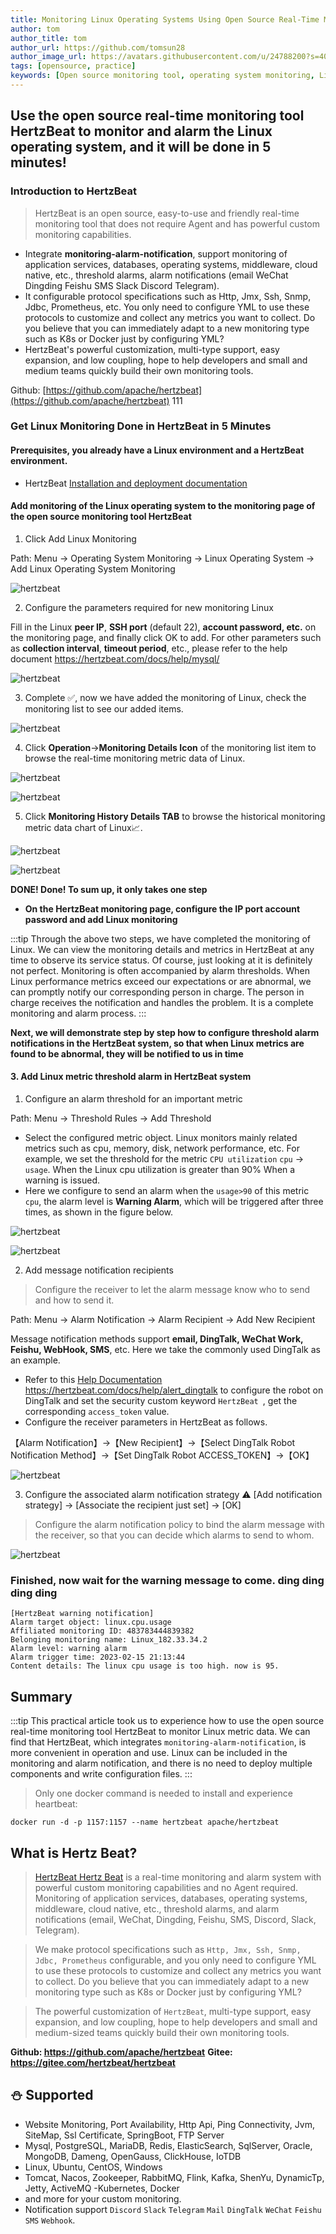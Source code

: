 ```yaml
---
title: Monitoring Linux Operating Systems Using Open Source Real-Time Monitoring HertzBeat
author: tom
author_title: tom
author_url: https://github.com/tomsun28
author_image_url: https://avatars.githubusercontent.com/u/24788200?s=400&v=4
tags: [opensource, practice]
keywords: [Open source monitoring tool, operating system monitoring, Linux monitoring]
---
```


## Use the open source real-time monitoring tool HertzBeat to monitor and alarm the Linux operating system, and it will be done in 5 minutes!

### Introduction to HertzBeat

> HertzBeat is an open source, easy-to-use and friendly real-time monitoring tool that does not require Agent and has powerful custom monitoring capabilities.

- Integrate **monitoring-alarm-notification**, support monitoring of application services, databases, operating systems, middleware, cloud native, etc., threshold alarms, alarm notifications (email WeChat Dingding Feishu SMS Slack Discord Telegram).
- It configurable protocol specifications such as Http, Jmx, Ssh, Snmp, Jdbc, Prometheus, etc. You only need to configure YML to use these protocols to customize and collect any metrics you want to collect. Do you believe that you can immediately adapt to a new monitoring type such as K8s or Docker just by configuring YML?
- HertzBeat's powerful customization, multi-type support, easy expansion, and low coupling, hope to help developers and small and medium teams quickly build their own monitoring tools.

Github: [https://github.com/apache/hertzbeat](https://github.com/apache/hertzbeat)
111
### Get Linux Monitoring Done in HertzBeat in 5 Minutes

#### Prerequisites, you already have a Linux environment and a HertzBeat environment.

- HertzBeat [Installation and deployment documentation](https://hertzbeat.com/docs/start/docker-deploy)

#### Add monitoring of the Linux operating system to the monitoring page of the open source monitoring tool HertzBeat

1. Click Add Linux Monitoring

Path: Menu -> Operating System Monitoring -> Linux Operating System -> Add Linux Operating System Monitoring

![hertzbeat](/img/blog/monitor-linux-1.png)

2. Configure the parameters required for new monitoring Linux

Fill in the Linux **peer IP**, **SSH port** (default 22), **account password, etc.** on the monitoring page, and finally click OK to add.
For other parameters such as **collection interval**, **timeout period**, etc., please refer to the help document https://hertzbeat.com/docs/help/mysql/

![hertzbeat](/img/blog/monitor-linux-2.png)

3. Complete ✅, now we have added the monitoring of Linux, check the monitoring list to see our added items.

![hertzbeat](/img/blog/monitor-linux-3.png)

4. Click **Operation**->**Monitoring Details Icon** of the monitoring list item to browse the real-time monitoring metric data of Linux.

![hertzbeat](/img/blog/monitor-linux-4.png)

![hertzbeat](/img/blog/monitor-linux-7.png)

5. Click **Monitoring History Details TAB** to browse the historical monitoring metric data chart of Linux📈.

![hertzbeat](/img/blog/monitor-linux-5.png)

![hertzbeat](/img/blog/monitor-linux-6.png)

**DONE! Done! To sum up, it only takes one step**

- **On the HertzBeat monitoring page, configure the IP port account password and add Linux monitoring**

:::tip
Through the above two steps, we have completed the monitoring of Linux. We can view the monitoring details and metrics in HertzBeat at any time to observe its service status.
Of course, just looking at it is definitely not perfect. Monitoring is often accompanied by alarm thresholds. When Linux performance metrics exceed our expectations or are abnormal, we can promptly notify our corresponding person in charge. The person in charge receives the notification and handles the problem. It is a complete monitoring and alarm process.
:::

**Next, we will demonstrate step by step how to configure threshold alarm notifications in the HertzBeat system, so that when Linux metrics are found to be abnormal, they will be notified to us in time**

#### 3. Add Linux metric threshold alarm in HertzBeat system

1. Configure an alarm threshold for an important metric

Path: Menu -> Threshold Rules -> Add Threshold

- Select the configured metric object. Linux monitors mainly related metrics such as cpu, memory, disk, network performance, etc. For example, we set the threshold for the metric `CPU utilization` `cpu` -> `usage`. When the Linux cpu utilization is greater than 90% When a warning is issued.
- Here we configure to send an alarm when the `usage>90` of this metric `cpu`, the alarm level is **Warning Alarm**, which will be triggered after three times, as shown in the figure below.

![hertzbeat](/img/blog/monitor-linux-8.png)

![hertzbeat](/img/blog/monitor-linux-9.png)


2. Add message notification recipients

> Configure the receiver to let the alarm message know who to send and how to send it.

Path: Menu -> Alarm Notification -> Alarm Recipient -> Add New Recipient

Message notification methods support **email, DingTalk, WeChat Work, Feishu, WebHook, SMS**, etc. Here we take the commonly used DingTalk as an example.

- Refer to this [Help Documentation](https://hertzbeat.com/docs/help/alert_dingtalk) https://hertzbeat.com/docs/help/alert_dingtalk to configure the robot on DingTalk and set the security custom keyword `HertzBeat `, get the corresponding `access_token` value.
- Configure the receiver parameters in HertzBeat as follows.

【Alarm Notification】->【New Recipient】->【Select DingTalk Robot Notification Method】->【Set DingTalk Robot ACCESS_TOKEN】->【OK】

![hertzbeat](/img/blog/alert-notice-1.png)

3. Configure the associated alarm notification strategy ⚠️ [Add notification strategy] -> [Associate the recipient just set] -> [OK]

> Configure the alarm notification policy to bind the alarm message with the receiver, so that you can decide which alarms to send to whom.

![hertzbeat](/img/blog/alert-notice-2.png)


### Finished, now wait for the warning message to come. ding ding ding ding

```
[HertzBeat warning notification]
Alarm target object: linux.cpu.usage
Affiliated monitoring ID: 483783444839382
Belonging monitoring name: Linux_182.33.34.2
Alarm level: warning alarm
Alarm trigger time: 2023-02-15 21:13:44
Content details: The linux cpu usage is too high. now is 95.
```

## Summary

:::tip
This practical article took us to experience how to use the open source real-time monitoring tool HertzBeat to monitor Linux metric data. We can find that HertzBeat, which integrates `monitoring-alarm-notification`, is more convenient in operation and use. Linux can be included in the monitoring and alarm notification, and there is no need to deploy multiple components and write configuration files.
:::

> Only one docker command is needed to install and experience heartbeat:

`docker run -d -p 1157:1157 --name hertzbeat apache/hertzbeat`

## What is Hertz Beat?

> [HertzBeat Hertz Beat](https://github.com/apache/hertzbeat) is a real-time monitoring and alarm system with powerful custom monitoring capabilities and no Agent required. Monitoring of application services, databases, operating systems, middleware, cloud native, etc., threshold alarms, and alarm notifications (email, WeChat, Dingding, Feishu, SMS, Discord, Slack, Telegram).

> We make protocol specifications such as `Http, Jmx, Ssh, Snmp, Jdbc, Prometheus` configurable, and you only need to configure YML to use these protocols to customize and collect any metrics you want to collect.
> Do you believe that you can immediately adapt to a new monitoring type such as K8s or Docker just by configuring YML?

> The powerful customization of `HertzBeat`, multi-type support, easy expansion, and low coupling, hope to help developers and small and medium-sized teams quickly build their own monitoring tools.

**Github: https://github.com/apache/hertzbeat**
**Gitee: https://gitee.com/hertzbeat/hertzbeat**

## ⛄ Supported

- Website Monitoring, Port Availability, Http Api, Ping Connectivity, Jvm, SiteMap, Ssl Certificate, SpringBoot, FTP Server
- Mysql, PostgreSQL, MariaDB, Redis, ElasticSearch, SqlServer, Oracle, MongoDB, Dameng, OpenGauss, ClickHouse, IoTDB
- Linux, Ubuntu, CentOS, Windows
- Tomcat, Nacos, Zookeeper, RabbitMQ, Flink, Kafka, ShenYu, DynamicTp, Jetty, ActiveMQ
  -Kubernetes, Docker
- and more for your custom monitoring.
- Notification support `Discord` `Slack` `Telegram` `Mail` `DingTalk` `WeChat` `Feishu` `SMS` `Webhook`.
